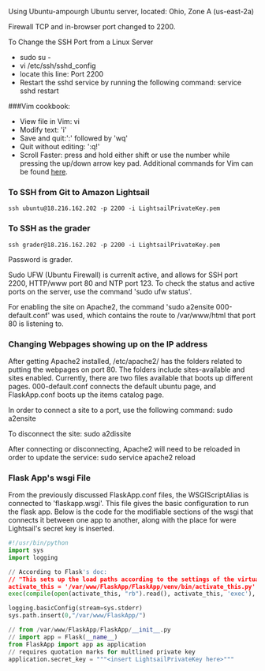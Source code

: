 Using Ubuntu-ampourgh Ubuntu server, located: Ohio, Zone A (us-east-2a)

Firewall TCP and in-browser port changed to 2200.

To Change the SSH Port from a Linux Server
* sudo su -
* vi /etc/ssh/sshd_config
* locate this line: Port 2200
* Restart the sshd service by running the following command: service sshd restart

###Vim cookbook:
* View file in Vim: vi <insert file>
* Modify text: 'i' 
* Save and quit:':' followed by 'wq' 
* Quit without editing: ':q!'
* Scroll Faster: press and hold either shift or use the number while pressing the up/down arrow key pad.
Additional commands for Vim can be found [here](https://vim.rtorr.com).

### To SSH from Git to Amazon Lightsail
```
ssh ubuntu@18.216.162.202 -p 2200 -i LightsailPrivateKey.pem
```

### To SSH as the grader
```
ssh grader@18.216.162.202 -p 2200 -i LightsailPrivateKey.pem
```
Password is grader.

Sudo UFW (Ubuntu Firewall) is currenlt active, and allows for SSH port 2200, HTTP/www port 80 and  NTP port 123. To check the status and active ports on the server, use the command 'sudo ufw status'.

For enabling the site on Apache2, the command 'sudo a2ensite 000-default.conf' was used, which contains the route to /var/www/html that port 80 is listening to.

### Changing Webpages showing up on the IP address

After getting Apache2 installed, /etc/apache2/ has the folders related to putting the webpages on port 80. The folders include sites-available and sites enabled. Currently, there are two files available that boots up different pages. 000-default.conf connects the default ubuntu page, and FlaskApp.conf boots up the items catalog page.

In order to connect a site to a port, use the following command:
sudo a2ensite <insert virtual host file name>

To disconnect the site:
sudo a2dissite <insert virtual host file name>

After connecting or disconnecting, Apache2 will need to be reloaded in order to update the service:
sudo service apache2 reload

### Flask App's wsgi File

From the previously discussed FlaskApp.conf files, the WSGIScriptAlias is connected to 'flaskapp.wsgi'. This file gives the basic configuration to run the flask app. Below is the code for the modifiable sections of the wsgi that connects it between one app to another, along with the place for were Lightsail's secret key is inserted. 

```python
#!/usr/bin/python
import sys
import logging

// According to Flask's doc:
// "This sets up the load paths according to the settings of the virtual environment."
activate_this = '/var/www/FlaskApp/FlaskApp/venv/bin/activate_this.py'
exec(compile(open(activate_this, "rb").read(), activate_this, 'exec'), dict(__file__=activate_this))

logging.basicConfig(stream=sys.stderr)
sys.path.insert(0,"/var/www/FlaskApp/")

// from /var/www/FlaskApp/FlaskApp/__init__.py
// import app = Flask(__name__)
from FlaskApp import app as application
// requires quotation marks for multlined private key
application.secret_key = """<insert LightsailPrivateKey here>"""
```
